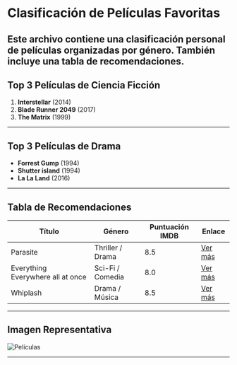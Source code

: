 #  Clasificación de Películas Favoritas

Este archivo contiene una clasificación personal de películas organizadas por género. También incluye una tabla de recomendaciones.
---

##  Top 3 Películas de Ciencia Ficción

1. **Interstellar** (2014)
2. **Blade Runner 2049** (2017)
3. **The Matrix** (1999)

---

##  Top 3 Películas de Drama

- **Forrest Gump** (1994)
- **Shutter island** (1994)
- **La La Land** (2016)

---

##  Tabla de Recomendaciones

| Título                    | Género            | Puntuación IMDB | Enlace                     |
|--------------------------|-------------------|------------------|----------------------------|
| Parasite                 | Thriller / Drama  | 8.5              | [Ver más](https://www.imdb.com/title/tt6751668/) |
| Everything Everywhere all at once | Sci-Fi / Comedia  | 8.0              | [Ver más](https://www.imdb.com/title/tt6710474/) |
| Whiplash                 | Drama / Música    | 8.5              | [Ver más](https://www.imdb.com/title/tt2582802/) |

---

##  Imagen Representativa

![Películas](https://upload.wikimedia.org/wikipedia/commons/3/36/Film_Reel.svg)

---